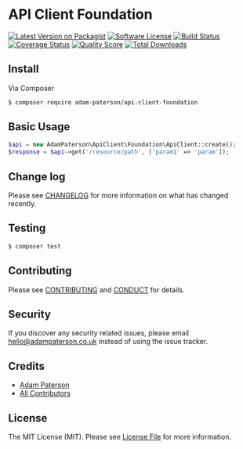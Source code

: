 # API Client Foundation

[![Latest Version on Packagist][ico-version]][link-packagist]
[![Software License][ico-license]](LICENSE.md)
[![Build Status][ico-travis]][link-travis]
[![Coverage Status][ico-scrutinizer]][link-scrutinizer]
[![Quality Score][ico-code-quality]][link-code-quality]
[![Total Downloads][ico-downloads]][link-downloads]

## Install

Via Composer

``` bash
$ composer require adam-paterson/api-client-foundation
```

## Basic Usage

``` php
$api = new AdamPaterson\ApiClient\Foundation\ApiClient::create();
$response = $api->get('/resource/path', ['param1' => 'param']);
```

## Change log

Please see [CHANGELOG](CHANGELOG.md) for more information on what has changed recently.

## Testing

``` bash
$ composer test
```

## Contributing

Please see [CONTRIBUTING](CONTRIBUTING.md) and [CONDUCT](CONDUCT.md) for details.

## Security

If you discover any security related issues, please email hello@adampaterson.co.uk instead of using the issue tracker.

## Credits

- [Adam Paterson][link-author]
- [All Contributors][link-contributors]

## License

The MIT License (MIT). Please see [License File](LICENSE.md) for more information.

[ico-version]: https://img.shields.io/packagist/v/adam-paterson/api-client-foundation.svg?style=flat-square
[ico-license]: https://img.shields.io/badge/license-MIT-brightgreen.svg?style=flat-square
[ico-travis]: https://img.shields.io/travis/adam-paterson/api-client-foundation/master.svg?style=flat-square
[ico-scrutinizer]: https://img.shields.io/scrutinizer/coverage/g/adam-paterson/api-client-foundation.svg?style=flat-square
[ico-code-quality]: https://img.shields.io/scrutinizer/g/adam-paterson/api-client-foundation.svg?style=flat-square
[ico-downloads]: https://img.shields.io/packagist/dt/adam-paterson/api-client-foundation.svg?style=flat-square

[link-packagist]: https://packagist.org/packages/adam-paterson/api-client-foundation
[link-travis]: https://travis-ci.org/adam-paterson/api-client-foundation
[link-scrutinizer]: https://scrutinizer-ci.com/g/adam-paterson/api-client-foundation/code-structure
[link-code-quality]: https://scrutinizer-ci.com/g/adam-paterson/api-client-foundation
[link-downloads]: https://packagist.org/packages/adam-paterson/api-client-foundation
[link-author]: https://github.com/adam-paterson
[link-contributors]: ../../contributors
